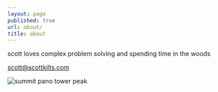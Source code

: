 ```yaml
---
layout: page
published: true
url: about/
title: about
---
```


scott loves complex problem solving and spending time in the woods

scott@scottkilts.com

![summit pano tower peak]({{site.baseurl}}/media/towerpeak.jpeg)
